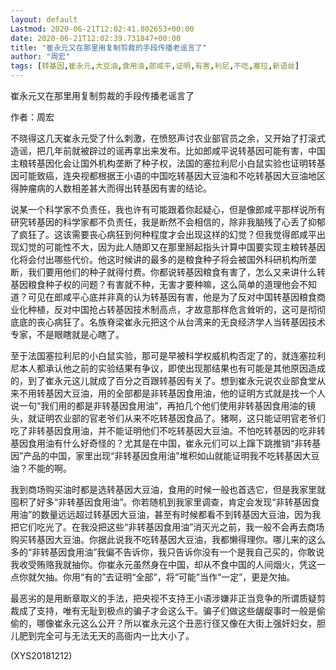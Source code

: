 ```yaml
---
layout: default
Lastmod: 2020-06-21T12:02:41.802653+00:00
date: 2020-06-21T12:02:39.731847+00:00
title: "崔永元又在那里用复制剪裁的手段传播老谣言了"
author: "周宏"
tags: [转基因,崔永元,大豆油,食用油,郎咸平,证明,有害,利尼,不吃,塞拉,新语丝]
---
```


崔永元又在那里用复制剪裁的手段传播老谣言了

作者：周宏

不晓得这几天崔永元受了什么刺激，在愤怒声讨农业部官员之余，又开始了打滚式造谣，把几年前就被辟过的谣再拿出来发布。比如郎咸平说转基因可能有害，中国主粮转基因化会让国外机构垄断了种子权，法国的塞拉利尼小白鼠实验也证明转基因可能致癌，连央视都根据王小语的中国吃转基因大豆油和不吃转基因大豆油地区得肿瘤病的人数相差甚大而得出转基因有害的结论。

说某一个科学家不负责任，我也许有可能跟着你起疑心，但是像郎咸平那样说所有研究转基因的科学家都不负责任，我是断然不会相信的，除非我脑残了心丢了抑郁了疯狂了。这该需要丧心病狂到何种程度才会出现这样的幻觉？但我觉得郎咸平出现幻觉的可能性不大，因为此人随即又在那里掰起指头计算中国要实现主粮转基因化将会付出哪些代价。他这时候讲的最多的是粮食种子将会被国外科研机构所垄断，我们要用他们的种子就得付费。你都说转基因粮食有害了，怎么又来讲什么转基因粮食种子权的问题？有害就不种，无害才要种嘛，这么简单的道理他会不知道？可见在郎咸平心底并非真的认为转基因有害，他是为了反对中国转基因粮食商业化种植，反对中国抢占转基因技术制高点，才故意那样危言耸听的，这可是彻彻底底的丧心病狂了。名族脊梁崔永元把这个从台湾来的无良经济学人当转基因技术专家，不是眼瞎就是心瞎了。

至于法国塞拉利尼的小白鼠实验，那可是早被科学权威机构否定了的，就连塞拉利尼本人都承认他之前的实验结果有争议，即使出现那结果也有可能是其他原因造成的，到了崔永元这儿就成了百分之百跟转基因有关了。想到崔永元说农业部食堂从来不用转基因大豆油，用的全部都是非转基因食用油，他的证明方式就是找一个人说一句“我们用的都是非转基因食用油”，再拍几个他们使用非转基因食用油的镜头，就证明农业部的官老爷们从来不吃转基因食品了。猪啊，这只能证明官老爷们吃了非转基因食用油，并不能证明他们不吃转基因大豆油。不怕吃转基因的吃非转基因食用油有什么好奇怪的？尤其是在中国，崔永元们可以上蹿下跳推销“非转基因”产品的中国，家里出现“非转基因食用油”堆积如山就能证明我不吃转基因大豆油？不能的啊。

我到商场购买油时都是选转基因大豆油，食用的时候一般也首选它，但是我家里就囤积了好多“非转基因食用油”。你若随机到我家里调查，肯定会发现“非转基因食用油”的数量远远超过转基因大豆油，甚至有时候都看不到转基因大豆油，因为我把它们吃光了。在我没把这些“非转基因食用油”消灭光之前，我一般不会再去商场购买转基因大豆油。你据此说我不吃转基因大豆油，我都懒得理你。哪儿来的这么多的“非转基因食用油”我偏不告诉你，我只告诉你没有一个是我自己买的，你敢说我收受贿赂我就抽你。你崔永元虽然身在中国，却从不食中国的人间烟火，凭这一点你就欠抽。你用“有的”去证明“全部”，将“可能”当作“一定”，更是欠抽。

最恶劣的是用断章取义的手法，把央视不支持王小语涉嫌非正当竞争的所谓质疑剪裁成了支持，唯有无耻到极点的骗子才会这么干。骗子们做这些龌龊事时一般是偷偷的，哪像崔永元这么公开？所以崔永元这个丑恶行径又像在大街上强奸妇女，胆儿肥到完全可与无法无天的高衙内一比大小了。

(XYS20181212)

